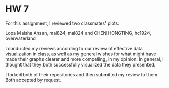 # HW 7

For this assignment, I reviewed two classmates' plots: 

Lopa Maisha Ahsan, mal824, mal824
and
CHEN HONGTING, hc1924, overwaterland

I conducted my reviews according to our review of effective data visualization in class, as well as my general wishes for what might have made their graphs clearer and more compelling, in my opinion. In general, I thought that they both successfully visualized the data they presented. 

I forked both of their repositories and then submitted my review to them. Both accepted by request. 
